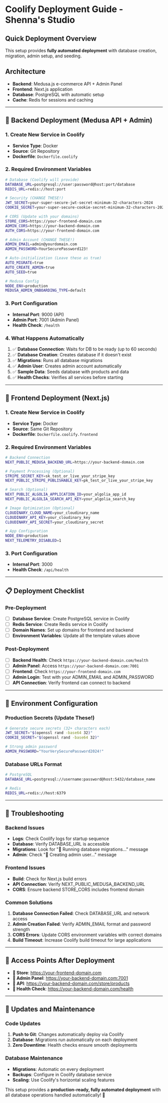 # Coolify Deployment Guide - Shenna's Studio

## Quick Deployment Overview

This setup provides **fully automated deployment** with database creation, migration, admin setup, and seeding.

## Architecture

- **Backend**: Medusa.js e-commerce API + Admin Panel
- **Frontend**: Next.js application  
- **Database**: PostgreSQL with automatic setup
- **Cache**: Redis for sessions and caching

---

## 🚀 Backend Deployment (Medusa API + Admin)

### 1. Create New Service in Coolify
- **Service Type**: Docker
- **Source**: Git Repository
- **Dockerfile**: `Dockerfile.coolify`

### 2. Required Environment Variables

```bash
# Database (Coolify will provide)
DATABASE_URL=postgresql://user:password@host:port/database
REDIS_URL=redis://host:port

# Security (CHANGE THESE!)
JWT_SECRET=your-super-secure-jwt-secret-minimum-32-characters-2024
COOKIE_SECRET=your-super-secure-cookie-secret-minimum-32-characters-2024

# CORS (Update with your domains)
STORE_CORS=https://your-frontend-domain.com
ADMIN_CORS=https://your-backend-domain.com
AUTH_CORS=https://your-frontend-domain.com

# Admin Account (CHANGE THESE!)
ADMIN_EMAIL=admin@yourdomain.com
ADMIN_PASSWORD=YourSecurePassword123!

# Auto-initialization (Leave these as true)
AUTO_MIGRATE=true
AUTO_CREATE_ADMIN=true
AUTO_SEED=true

# Medusa Config
NODE_ENV=production
MEDUSA_ADMIN_ONBOARDING_TYPE=default
```

### 3. Port Configuration
- **Internal Port**: 9000 (API)
- **Admin Port**: 7001 (Admin Panel)
- **Health Check**: `/health`

### 4. What Happens Automatically
1. ✅ **Database Connection**: Waits for DB to be ready (up to 60 seconds)
2. ✅ **Database Creation**: Creates database if it doesn't exist
3. ✅ **Migrations**: Runs all database migrations
4. ✅ **Admin User**: Creates admin account automatically
5. ✅ **Sample Data**: Seeds database with products and data
6. ✅ **Health Checks**: Verifies all services before starting

---

## 🎨 Frontend Deployment (Next.js)

### 1. Create New Service in Coolify
- **Service Type**: Docker  
- **Source**: Same Git Repository
- **Dockerfile**: `Dockerfile.coolify.frontend`

### 2. Required Environment Variables

```bash
# Backend Connection
NEXT_PUBLIC_MEDUSA_BACKEND_URL=https://your-backend-domain.com

# Payment Processing (Optional)
STRIPE_SECRET_KEY=sk_test_or_live_your_stripe_key
NEXT_PUBLIC_STRIPE_PUBLISHABLE_KEY=pk_test_or_live_your_stripe_key

# Search (Optional)
NEXT_PUBLIC_ALGOLIA_APPLICATION_ID=your_algolia_app_id
NEXT_PUBLIC_ALGOLIA_SEARCH_API_KEY=your_algolia_search_key

# Image Optimization (Optional)
CLOUDINARY_CLOUD_NAME=your_cloudinary_name
CLOUDINARY_API_KEY=your_cloudinary_key
CLOUDINARY_API_SECRET=your_cloudinary_secret

# App Configuration
NODE_ENV=production
NEXT_TELEMETRY_DISABLED=1
```

### 3. Port Configuration
- **Internal Port**: 3000
- **Health Check**: `/api/health`

---

## 📋 Deployment Checklist

### Pre-Deployment
- [ ] **Database Service**: Create PostgreSQL service in Coolify
- [ ] **Redis Service**: Create Redis service in Coolify  
- [ ] **Domain Names**: Set up domains for frontend and backend
- [ ] **Environment Variables**: Update all the template values above

### Post-Deployment
- [ ] **Backend Health**: Check `https://your-backend-domain.com/health`
- [ ] **Admin Panel**: Access `https://your-backend-domain.com:7001`
- [ ] **Frontend**: Check `https://your-frontend-domain.com`
- [ ] **Admin Login**: Test with your ADMIN_EMAIL and ADMIN_PASSWORD
- [ ] **API Connection**: Verify frontend can connect to backend

---

## 🔧 Environment Configuration

### Production Secrets (Update These!)

```bash
# Generate secure secrets (32+ characters each)
JWT_SECRET="$(openssl rand -base64 32)"
COOKIE_SECRET="$(openssl rand -base64 32)"

# Strong admin password
ADMIN_PASSWORD="YourVerySecurePassword2024!"
```

### Database URLs Format
```bash
# PostgreSQL
DATABASE_URL=postgresql://username:password@host:5432/database_name

# Redis  
REDIS_URL=redis://host:6379
```

---

## 🚨 Troubleshooting

### Backend Issues
- **Logs**: Check Coolify logs for startup sequence
- **Database**: Verify DATABASE_URL is accessible
- **Migrations**: Look for "🔄 Running database migrations..." message
- **Admin**: Check "👤 Creating admin user..." message

### Frontend Issues  
- **Build**: Check for Next.js build errors
- **API Connection**: Verify NEXT_PUBLIC_MEDUSA_BACKEND_URL
- **CORS**: Ensure backend STORE_CORS includes frontend domain

### Common Solutions
1. **Database Connection Failed**: Check DATABASE_URL and network access
2. **Admin Creation Failed**: Verify ADMIN_EMAIL format and password strength  
3. **CORS Errors**: Update CORS environment variables with correct domains
4. **Build Timeout**: Increase Coolify build timeout for large applications

---

## 🎯 Access Points After Deployment

- **🛒 Store**: https://your-frontend-domain.com
- **👤 Admin Panel**: https://your-backend-domain.com:7001  
- **🔌 API**: https://your-backend-domain.com/store/products
- **💚 Health Check**: https://your-backend-domain.com/health

---

## 🔄 Updates and Maintenance

### Code Updates
1. **Push to Git**: Changes automatically deploy via Coolify
2. **Database**: Migrations run automatically on each deployment
3. **Zero Downtime**: Health checks ensure smooth deployments

### Database Maintenance
- **Migrations**: Automatic on every deployment
- **Backups**: Configure in Coolify database service
- **Scaling**: Use Coolify's horizontal scaling features

This setup provides a **production-ready, fully automated deployment** with all database operations handled automatically! 🚀